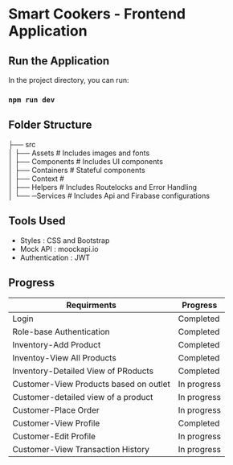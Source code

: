 # Smart Cookers - Frontend Application

## Run the Application

In the project directory, you can run:

### `npm run dev`

## Folder Structure 

├── src                   
│  ├── Assets           # Includes images and fonts <br/>
│  ├── Components       # Includes UI components  <br/>
│  ├── Containers       # Stateful components  <br/>
│  ├──  Context         #  <br/>
│  ├──  Helpers         # Includes Routelocks and Error Handling  <br/>
│  └── ─Services        # Includes Api and Firabase configurations

## Tools Used

- Styles : CSS and Bootstrap 
- Mock API : moockapi.io
- Authentication : JWT

## Progress

| Requirments  | Progress|
| ------------- | ------------- |
| Login  | Completed  |
| Role-base Authentication  | Completed  |
| Inventory-Add Product  | Completed |
| Inventoy-View All Products  | Completed |
| Inventory-Detailed View of PRoducts | Completed  |
| Customer-View Products based on outlet |  In progress   |
| Customer-detailed view of a product |  In progress   |
| Customer-Place Order |  In progress  |
| Customer-View Profile | Completed |
| Customer-Edit Profile |  In progress   |
| Customer-View Transaction History |  In progress   |




